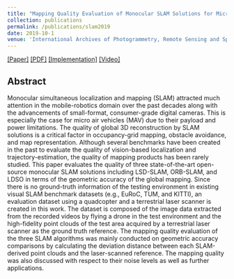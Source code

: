 ```yaml
---
title: "Mapping Quality Evaluation of Monocular SLAM Solutions for Micro Aerial Vehicles"
collection: publications
permalink: /publications/slam2019
date: 2019-10-1
venue: 'International Archives of Photogrammetry, Remote Sensing and Spatial Information Sciences (ISPRS Archives)'
---
```


[[Paper]](https://www.int-arch-photogramm-remote-sens-spatial-inf-sci.net/XLII-2-W17/413/2019/)
[[PDF]](https://jwangjie.github.io/publications/publications/slam2019.pdf)
[[Implementation]](https://github.com/jwangjie/Mapping-ARDrone)
[[Video]](https://jwangjie.github.io/files/slam2019.gif)

## Abstract

Monocular simultaneous localization and mapping (SLAM) attracted much attention in the mobile-robotics domain over the past decades along with the advancements of small-format, consumer-grade digital cameras. This is especially the case for micro air vehicles (MAV) due to their payload and power limitations. The quality of global 3D reconstruction by SLAM solutions is a critical factor in occupancy-grid mapping, obstacle avoidance, and map representation. Although several benchmarks have been created in the past to evaluate the quality of vision-based localization and trajectory-estimation, the quality of mapping products has been rarely studied. This paper evaluates the quality of three state-of-the-art open-source monocular SLAM solutions including LSD-SLAM, ORB-SLAM, and LDSO in terms of the geometric accuracy of the global mapping. Since there is no ground-truth information of the testing environment in existing visual SLAM benchmark datasets (e.g., EuRoC, TUM, and KITTI), an evaluation dataset using a quadcopter and a terrestrial laser scanner is created in this work. The dataset is composed of the image data extracted from the recorded videos by flying a drone in the test environment and the high-fidelity point clouds of the test area acquired by a terrestrial laser scanner as the ground truth reference. The mapping quality evaluation of the three SLAM algorithms was mainly conducted on geometric accuracy comparisons by calculating the deviation distance between each SLAM-derived point clouds and the laser-scanned reference. The mapping quality was also discussed with respect to their noise levels as well as further applications.
